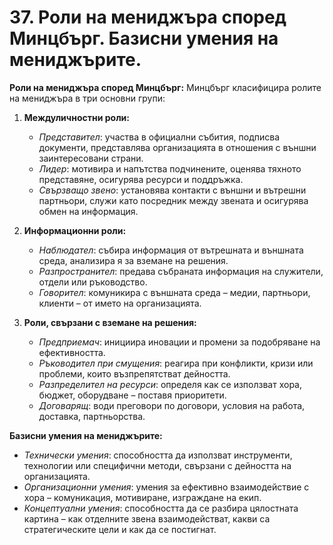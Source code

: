 # 37. Роли на мениджъра според Минцбърг. Базисни умения на мениджърите.

**Роли на мениджъра според Минцбърг:**
Минцбърг класифицира ролите на мениджъра в три основни групи:

1. **Междуличностни роли:**

   * *Представител*: участва в официални събития, подписва документи, представлява организацията в отношения с външни заинтересовани страни.
   * *Лидер*: мотивира и напътства подчинените, оценява тяхното представяне, осигурява ресурси и поддръжка.
   * *Свързващо звено*: установява контакти с външни и вътрешни партньори, служи като посредник между звената и осигурява обмен на информация.

2. **Информационни роли:**

   * *Наблюдател*: събира информация от вътрешната и външната среда, анализира я за вземане на решения.
   * *Разпространител*: предава събраната информация на служители, отдели или ръководство.
   * *Говорител*: комуникира с външната среда – медии, партньори, клиенти – от името на организацията.

3. **Роли, свързани с вземане на решения:**

   * *Предприемач*: инициира иновации и промени за подобряване на ефективността.
   * *Ръководител при смущения*: реагира при конфликти, кризи или проблеми, които възпрепятстват дейността.
   * *Разпределител на ресурси*: определя как се използват хора, бюджет, оборудване – поставя приоритети.
   * *Договарящ*: води преговори по договори, условия на работа, доставка, партньорства.

**Базисни умения на мениджърите:**

* *Технически умения*: способността да използват инструменти, технологии или специфични методи, свързани с дейността на организацията.
* *Oрганизационни умения*: умения за ефективно взаимодействие с хора – комуникация, мотивиране, изграждане на екип.
* *Концептуални умения*: способността да се разбира цялостната картина – как отделните звена взаимодействат, какви са стратегическите цели и как да се постигнат.
